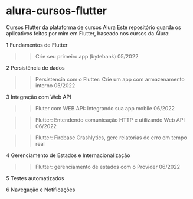 # alura-cursos-flutter
Cursos Flutter da plataforma de cursos Alura
Este repositório guarda os aplicativos feitos por mim em Flutter, baseado nos cursos da Alura:

1 Fundamentos de Flutter
  
>>Crie seu primeiro app (bytebank) 05/2022

2 Persistência de dados

>>Persistencia com o Flutter: Crie um app com armazenamento interno 05/2022

3 Integração com Web API

>>Fluter com WEB API: Integrando sua app mobile 06/2022

>>Flutter: Entendendo comunicação HTTP e utilizando Web API 06/2022

>>Flutter: Firebase Crashlytics, gere relatorias de erro em tempo real

4 Gerenciamento de Estados e Internacionalização

>>Flutter: gerenciamento de estados com o Provider 06/2022

5 Testes automatizados

6 Navegação e Notificações
